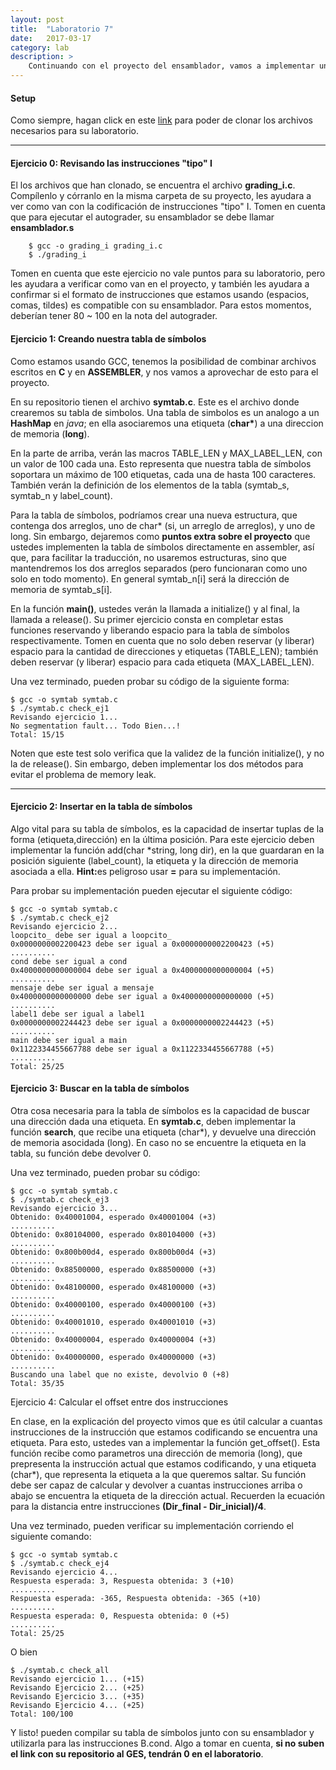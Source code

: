 ```yaml
---
layout: post
title:  "Laboratorio 7"
date:   2017-03-17
category: lab
description: >
	Continuando con el proyecto del ensamblador, vamos a implementar una tabla de simbolos que ustedes van a poder utilizar en su proyecto.
---
```


#### Setup

Como siempre, hagan click en este <a href="https://classroom.github.com/assignment-invitations/88a77252375afea24e987d342632e16a">
link</a> para poder de clonar los archivos necesarios para su laboratorio.

***

#### Ejercicio 0: Revisando las instrucciones "tipo" I

El los archivos que han clonado, se encuentra el archivo <b>grading_i.c</b>. Compílenlo y córranlo en la misma carpeta de su 
proyecto, les ayudara a ver como van con la codificación de instrucciones "tipo" I. Tomen en cuenta que para ejecutar el 
autograder, su ensamblador se debe llamar <b>ensamblador.s</b>

```shell
	$ gcc -o grading_i grading_i.c
	$ ./grading_i
```

Tomen en cuenta que este ejercicio no vale puntos para su laboratorio, pero les ayudara a verificar como van en el proyecto, y 
también les ayudara a confirmar si el formato de instrucciones que estamos usando (espacios, comas, tildes) es compatible con
su ensamblador. Para estos momentos, deberían tener 80 ~ 100 en la nota del autograder.


#### Ejercicio 1: Creando nuestra tabla de símbolos

Como estamos usando GCC, tenemos la posibilidad de combinar archivos escritos en <b>C</b> y en <b>ASSEMBLER</b>, y nos vamos a 
aprovechar de esto para el proyecto.

En su repositorio tienen el archivo <b>symtab.c</b>. Este es el archivo donde crearemos su tabla de simbolos. Una tabla de 
simbolos es un analogo a un <b>HashMap</b> en <i>java</i>; en ella asociaremos una etiqueta (<b>char*</b>) a una direccion
de memoria (<b>long</b>).

En la parte de arriba, verán las macros TABLE_LEN y MAX_LABEL_LEN, con un valor de 100 cada una. Esto representa que nuestra
tabla de símbolos soportara un máximo de 100 etiquetas, cada una de hasta 100 caracteres. También verán la definición de 
los elementos de la tabla (symtab_s, symtab_n y label_count).

Para la tabla de símbolos, podríamos crear una nueva estructura, que contenga dos arreglos, uno de char* (si, un arreglo de
arreglos), y uno de long. Sin embargo, dejaremos como <b>puntos extra sobre el proyecto</b> que ustedes implementen 
la tabla de símbolos directamente en assembler, así que, para facilitar la traducción, no usaremos estructuras, sino que mantendremos 
los dos arreglos separados (pero funcionaran como uno solo en todo momento). En general symtab_n[i] será la dirección de memoria
de symtab_s[i].

En la función <b>main()</b>, ustedes verán la llamada a initialize() y al final, la llamada a release(). 
Su primer ejercicio consta en completar estas funciones reservando y liberando espacio para la tabla de símbolos respectivamente. 
Tomen en cuenta que no solo deben reservar (y liberar) espacio para la cantidad de direcciones y etiquetas (TABLE_LEN); 
también deben reservar (y liberar) espacio para cada etiqueta (MAX_LABEL_LEN). 






Una vez terminado, pueden probar su código de la siguiente forma:

```shell
$ gcc -o symtab symtab.c
$ ./symtab.c check_ej1
Revisando ejercicio 1...
No segmentation fault... Todo Bien...!
Total: 15/15
```

Noten que este test solo verifica que la validez de la función initialize(), y no la de release(). Sin embargo, deben implementar los 
dos métodos para evitar el problema de memory leak.

***

#### Ejercicio 2: Insertar en la tabla de símbolos

Algo vital para su tabla de símbolos, es la capacidad de insertar tuplas de la forma (etiqueta,dirección) en la última posición. Para
este ejercicio deben implementar la función add(char *string, long dir), en la que guardaran en la posición siguiente (label_count),
la etiqueta y la dirección de memoria asociada a ella. <b>Hint:</b>es peligroso usar <b>=</b> para su implementación.

Para probar su implementación  pueden ejecutar el siguiente código:

```shell
$ gcc -o symtab symtab.c
$ ./symtab.c check_ej2
Revisando ejercicio 2...
loopcito_ debe ser igual a loopcito_
0x0000000002200423 debe ser igual a 0x0000000002200423 (+5)
..........
cond debe ser igual a cond
0x4000000000000004 debe ser igual a 0x4000000000000004 (+5)
..........
mensaje debe ser igual a mensaje
0x4000000000000000 debe ser igual a 0x4000000000000000 (+5)
..........
label1 debe ser igual a label1
0x0000000002244423 debe ser igual a 0x0000000002244423 (+5)
..........
main debe ser igual a main
0x1122334455667788 debe ser igual a 0x1122334455667788 (+5)
..........
Total: 25/25
```

#### Ejercicio 3: Buscar en la tabla de símbolos

Otra cosa necesaria para la tabla de símbolos es la capacidad de buscar una dirección dada una etiqueta. En <b>symtab.c</b>,
deben implementar la función <b>search</b>, que recibe una etiqueta (char*), y devuelve una dirección de memoria asocidada (long).
En caso no se encuentre la etiqueta en la tabla, su función debe devolver 0.

Una vez terminado, pueden probar su código:

```shell
$ gcc -o symtab symtab.c
$ ./symtab.c check_ej3
Revisando ejercicio 3...
Obtenido: 0x40001004, esperado 0x40001004 (+3)
..........
Obtenido: 0x80104000, esperado 0x80104000 (+3)
..........
Obtenido: 0x800b00d4, esperado 0x800b00d4 (+3)
..........
Obtenido: 0x88500000, esperado 0x88500000 (+3)
..........
Obtenido: 0x48100000, esperado 0x48100000 (+3)
..........
Obtenido: 0x40000100, esperado 0x40000100 (+3)
..........
Obtenido: 0x40001010, esperado 0x40001010 (+3)
..........
Obtenido: 0x40000004, esperado 0x40000004 (+3)
..........
Obtenido: 0x40000000, esperado 0x40000000 (+3)
..........
Buscando una label que no existe, devolvio 0 (+8)
Total: 35/35
```

Ejercicio 4: Calcular el offset entre dos instrucciones

En clase, en la explicación del proyecto vimos que es útil calcular a cuantas instrucciones de la instrucción que estamos codificando
se encuentra una etiqueta. Para esto, ustedes van a implementar la función get_offset(). Esta función recibe como parametros una dirección
de memoria (long), que prepresenta la instrucción actual que estamos codificando, y una etiqueta (char*), que representa la etiqueta a la
que queremos saltar. Su función debe ser capaz de calcular y devolver a cuantas instrucciones arriba o abajo se encuentra la etiqueta de
la dirección actual. Recuerden la ecuación para la distancia entre instrucciones <b>(Dir_final - Dir_inicial)/4</b>.

Una vez terminado, pueden verificar su implementación corriendo el siguiente comando:

```shell
$ gcc -o symtab symtab.c
$ ./symtab.c check_ej4
Revisando ejercicio 4...
Respuesta esperada: 3, Respuesta obtenida: 3 (+10)
..........
Respuesta esperada: -365, Respuesta obtenida: -365 (+10)
..........
Respuesta esperada: 0, Respuesta obtenida: 0 (+5)
..........
Total: 25/25
```

O bien

```shell
$ ./symtab.c check_all
Revisando ejercicio 1... (+15)
Revisando Ejercicio 2... (+25)
Revisando Ejercicio 3... (+35)
Revisando Ejercicio 4... (+25)
Total: 100/100
```

Y listo! pueden compilar su tabla de símbolos junto con su ensamblador y utilizarla para las instrucciones B.cond. Algo a tomar en cuenta, <b>si
no suben el link con su repositorio al GES, tendrán 0 en el laboratorio</b>.